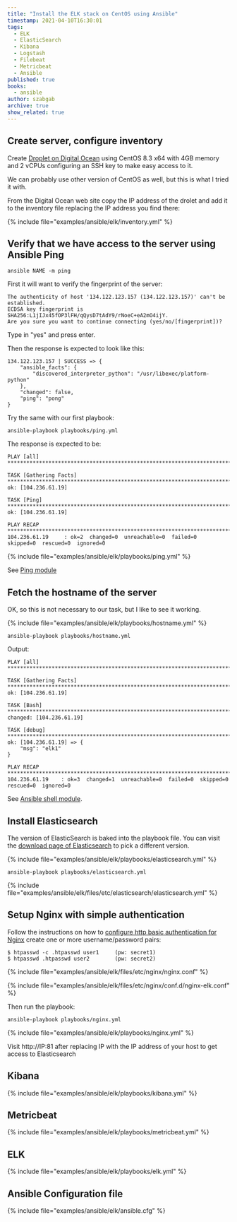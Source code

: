 ```yaml
---
title: "Install the ELK stack on CentOS using Ansible"
timestamp: 2021-04-10T16:30:01
tags:
  - ELK
  - ElasticSearch
  - Kibana
  - Logstash
  - Filebeat
  - Metricbeat
  - Ansible
published: true
books:
  - ansible
author: szabgab
archive: true
show_related: true
---
```



## Create server, configure inventory

Create [Droplet on Digital Ocean](/digitalocean) using CentOS 8.3 x64 with 4GB memory and 2 vCPUs configuring an SSH key to make easy access to it.

We can probably use other version of CentOS as well, but this is what I tried it with.

From the Digital Ocean web site copy the IP address of the drolet and add it to the inventory file replacing the IP address you find there:

{% include file="examples/ansible/elk/inventory.yml" %}


## Verify that we have access to the server using Ansible Ping

```
ansible NAME -m ping
```

First it will want to verify the fingerprint of the server:

```
The authenticity of host '134.122.123.157 (134.122.123.157)' can't be established.
ECDSA key fingerprint is SHA256:L1jIJx45fOP3lFH/qQysD7tAdY9/rNoeC+eA2mO4ijY.
Are you sure you want to continue connecting (yes/no/[fingerprint])?
```

Type in "yes" and press enter.

Then the response is expected to look like this:

```
134.122.123.157 | SUCCESS => {
    "ansible_facts": {
        "discovered_interpreter_python": "/usr/libexec/platform-python"
    },
    "changed": false,
    "ping": "pong"
}
```

Try the same with our first playbook:

```
ansible-playbook playbooks/ping.yml
```

The response is expected to be:

```
PLAY [all] ****************************************************************************************

TASK [Gathering Facts] ****************************************************************************
ok: [104.236.61.19]

TASK [Ping] ***************************************************************************************
ok: [104.236.61.19]

PLAY RECAP ****************************************************************************************
104.236.61.19     : ok=2  changed=0  unreachable=0  failed=0  skipped=0  rescued=0  ignored=0
```

{% include file="examples/ansible/elk/playbooks/ping.yml" %}

See [Ping module](https://docs.ansible.com/ansible/latest/collections/ansible/builtin/ping_module.html)

## Fetch the hostname of the server

OK, so this is not necessary to our task, but I like to see it working.

{% include file="examples/ansible/elk/playbooks/hostname.yml" %}

```
ansible-playbook playbooks/hostname.yml
```

Output:

```
PLAY [all] ***************************************************************************************

TASK [Gathering Facts] ***************************************************************************
ok: [104.236.61.19]

TASK [Bash] **************************************************************************************
changed: [104.236.61.19]

TASK [debug] *************************************************************************************
ok: [104.236.61.19] => {
    "msg": "elk1"
}

PLAY RECAP ***************************************************************************************
104.236.61.19    : ok=3  changed=1  unreachable=0  failed=0  skipped=0  rescued=0  ignored=0
```

See [Ansible shell module](https://docs.ansible.com/ansible/latest/collections/ansible/builtin/shell_module.html).

## Install Elasticsearch

The version of ElasticSearch is baked into the playbook file. You can visit the
[download page of Elasticsearch](https://www.elastic.co/downloads/elasticsearch) to pick a different version.

{% include file="examples/ansible/elk/playbooks/elasticsearch.yml" %}

```
ansible-playbook playbooks/elasticsearch.yml
```

{% include file="examples/ansible/elk/files/etc/elasticsearch/elasticsearch.yml" %}


## Setup Nginx with simple authentication


Follow the instructions on how to [configure http basic authentication for Nginx](https://docs.nginx.com/nginx/admin-guide/security-controls/configuring-http-basic-authentication/)
create one or more username/password pairs:

```
$ htpasswd -c .htpasswd user1     (pw: secret1)
$ htpasswd .htpasswd user2        (pw: secret2)
```

{% include file="examples/ansible/elk/files/etc/nginx/nginx.conf" %}

{% include file="examples/ansible/elk/files/etc/nginx/conf.d/nginx-elk.conf" %}

Then run the playbook:

```
ansible-playbook playbooks/nginx.yml
```


{% include file="examples/ansible/elk/playbooks/nginx.yml" %}

Visit http://IP:81 after replacing IP with the IP address of your host to get access to Elasticsearch


## Kibana

{% include file="examples/ansible/elk/playbooks/kibana.yml" %}

## Metricbeat

{% include file="examples/ansible/elk/playbooks/metricbeat.yml" %}

## ELK

{% include file="examples/ansible/elk/playbooks/elk.yml" %}

## Ansible Configuration file

{% include file="examples/ansible/elk/ansible.cfg" %}

